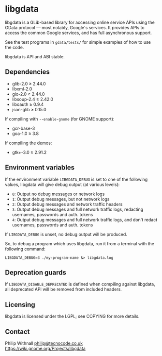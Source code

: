 # libgdata

libgdata is a GLib-based library for accessing online service APIs using the
GData protocol — most notably, Google's services. It provides APIs to access
the common Google services, and has full asynchronous support.

See the test programs in `gdata/tests/` for simple examples of how to use the
code.

libgdata is API and ABI stable.

## Dependencies

 * glib-2.0 ≥ 2.44.0
 * libxml-2.0
 * gio-2.0 ≥ 2.44.0
 * libsoup-2.4 ≥ 2.42.0
 * liboauth ≥ 0.9.4
 * json-glib ≥ 0.15.0

If compiling with `--enable-gnome` (for GNOME support):
 * gcr-base-3
 * goa-1.0 ≥ 3.8

If compiling the demos:
 * gtk+-3.0 ≥ 2.91.2

## Environment variables

If the environment variable `LIBGDATA_DEBUG` is set to one of the following
values, libgdata will give debug output (at various levels):
 * `0`: Output no debug messages or network logs
 * `1`: Output debug messages, but not network logs
 * `2`: Output debug messages and network traffic headers
 * `3`: Output debug messages and full network traffic logs, redacting usernames,
   passwords and auth. tokens
 * `4`: Output debug messages and full network traffic logs, and don't redact
   usernames, passwords and auth. tokens

If `LIBGDATA_DEBUG` is unset, no debug output will be produced.

So, to debug a program which uses libgdata, run it from a terminal with the
following command:

```
LIBGDATA_DEBUG=3 ./my-program-name &> libgdata.log
```

## Deprecation guards

If `LIBGDATA_DISABLE_DEPRECATED` is defined when compiling against libgdata, all
deprecated API will be removed from included headers.

## Licensing

libgdata is licensed under the LGPL; see COPYING for more details.

## Contact

Philip Withnall <philip@tecnocode.co.uk>
https://wiki.gnome.org/Projects/libgdata
